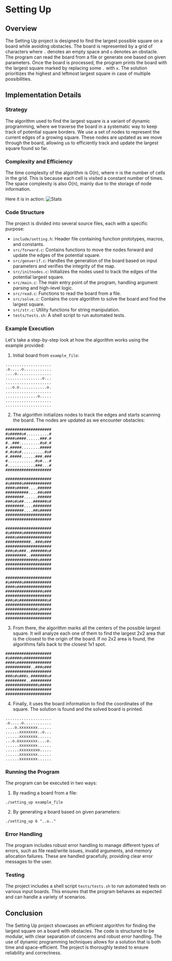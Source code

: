 # Setting Up

## Overview

The Setting Up project is designed to find the largest possible square on a board while avoiding obstacles. The board is represented by a grid of characters where `.` denotes an empty space and `o` denotes an obstacle. The program can read the board from a file or generate one based on given parameters. Once the board is processed, the program prints the board with the largest square marked by replacing some `.` with `x`. The solution prioritizes the highest and leftmost largest square in case of multiple possibilities.

## Implementation Details

### Strategy

The algorithm used to find the largest square is a variant of dynamic programming, where we traverse the board in a systematic way to keep track of potential square borders. We use a set of nodes to represent the current edges of a growing square. These nodes are updated as we move through the board, allowing us to efficiently track and update the largest square found so far.

### Complexity and Efficiency

The time complexity of the algorithm is O(n), where n is the number of cells in the grid. This is because each cell is visited a constant number of times. The space complexity is also O(n), mainly due to the storage of node information.

Here it is in action:
![Stats](https://github.com/EpitechPromo2028/B-CPE-110-LIL-1-1-settingup-thomas.baruzier/blob/main/bonus/stats.png?raw=true)

### Code Structure

The project is divided into several source files, each with a specific purpose:

- `include/setting.h`: Header file containing function prototypes, macros, and constants.
- `src/forward.c`: Contains functions to move the nodes forward and update the edges of the potential square.
- `src/genverif.c`: Handles the generation of the board based on input parameters and verifies the integrity of the map.
- `src/initnodes.c`: Initializes the nodes used to track the edges of the potential largest square.
- `src/main.c`: The main entry point of the program, handling argument parsing and high-level logic.
- `src/read.c`: Functions to read the board from a file.
- `src/solve.c`: Contains the core algorithm to solve the board and find the largest square.
- `src/str.c`: Utility functions for string manipulation.
- `tests/tests.sh`: A shell script to run automated tests.

### Example Execution

Let's take a step-by-step look at how the algorithm works using the example provided:

1. Initial board from `example_file`:

```
....................
.o.....o............
....o...............
................o...
....................
...o.o............o.
....................
..............o.....
....................
....................
```

2. The algorithm initializes nodes to track the edges and starts scanning the board. The nodes are updated as we encounter obstacles:

```
####################
#o#####o#..........#
####o####......###.#
#..###.........#o#.#
#.#####........#####
#.#o#o#..........#o#
#.#####......###.###
#............#o#...#
#............###...#
####################

####################
#o#####o############
####o#####....######
##########....##o###
########......######
###o#o##....######o#
########....########
########....##o#####
####################
####################

####################
#o#####o############
####o###############
###########..###o###
####################
###o#o###..#######o#
#########..#########
##############o#####
####################
####################

####################
#o#####o############
####o###############
################o###
####################
###o#o############o#
####################
##############o#####
####################
####################
```

3. From there, the algorithm marks all the centers of the possible largest square. It will analyze each one of them to find the largest 2x2 area that is the closest to the origin of the board. If no 2x2 area is found, the algorithms falls back to the closest 1x1 spot.
```
####################
#o#####o############
####o###############
###########..###o###
####################
###o#o###x.#######o#
#########..#########
##############o#####
####################
####################
```

4. Finally, it uses the board information to find the coordinates of the square. The solution is found and the solved board is printed.
```
....................
.o.....o............
....o.xxxxxxxx......
......xxxxxxxx..o...
......xxxxxxxx......
...o.oxxxxxxxx....o.
......xxxxxxxx......
......xxxxxxxxo.....
......xxxxxxxx......
......xxxxxxxx......
```

### Running the Program

The program can be executed in two ways:

1. By reading a board from a file:

```
./setting_up example_file
```

2. By generating a board based on given parameters:

```
./setting_up 6 "..o.."
```

### Error Handling

The program includes robust error handling to manage different types of errors, such as file read/write issues, invalid arguments, and memory allocation failures. These are handled gracefully, providing clear error messages to the user.

### Testing

The project includes a shell script `tests/tests.sh` to run automated tests on various input boards. This ensures that the program behaves as expected and can handle a variety of scenarios.

## Conclusion

The Setting Up project showcases an efficient algorithm for finding the largest square on a board with obstacles. The code is structured to be modular, with clear separation of concerns and robust error handling. The use of dynamic programming techniques allows for a solution that is both time and space-efficient. The project is thoroughly tested to ensure reliability and correctness.
